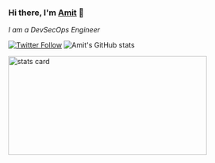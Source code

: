 ### Hi there, I'm [Amit](https://linkedin.com/in/amitpoonia404/) 👋

*I am a DevSecOps Engineer*

[![Twitter Follow](https://img.shields.io/twitter/follow/amitpoonia404?style=social)](https://twitter.com/amitpoonia404) 
![Amit's GitHub stats](https://github-readme-stats.vercel.app/api?username=amitpoonia404&show_icons=true&count_private=true)

<img  align="center" alt= "stats card" height="200px" width="400" src="https://github-readme-streak-stats.herokuapp.com/?user=umeshkumhar&theme=radical">
